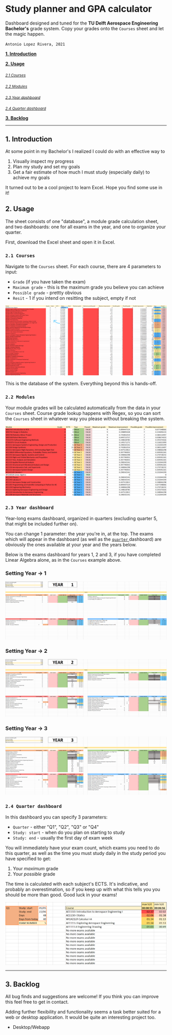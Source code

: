 # Study planner and GPA calculator

Dashboard designed and tuned for the **TU Delft Aerospace Engineering Bachelor's** grade system. Copy your grades onto the `Courses` sheet and let the magic happen.

`Antonio Lopez Rivera, 2021`

[**1. Introduction**](#1-introduction)

[**2. Usage**](#2-usage)

<sub>[_2.1 Courses_](#21-courses)</sub>

<sub>[_2.2 Modules_](#22-modules)</sub>

<sub>[_2.3 Year dashboard_](#23-year-dashboard)</sub>

<sub>[_2.4 Quarter dashboard_](#24-quarter-dashboard)</sub>

[**3. Backlog**](#3-backlog)

---

## 1. Introduction

At some point in my Bachelor's I realized I could do with an effective way to

1. Visually inspect my progress
3. Plan my study and set my goals
2. Get a fair estimate of how much I must study (especially daily) to achieve my goals

It turned out to be a cool project to learn Excel. Hope you find some use in it!

## 2. Usage

The sheet consists of one "database", a module grade calculation sheet, and two dashboards: one for all exams in the year, and one to organize your quarter.

First, download the Excel sheet and open it in Excel.

### `2.1 Courses`

Navigate to the `Courses` sheet. For each course, there are 4 parameters to input:

- `Grade` (if you have taken the exam)
- `Maximum grade` - this is the maximum grade you believe you can achieve
- `Possible grade` - prettty obvious
- `Resit` - 1 if you intend on resitting the subject, empty if not

![alt text](demo/courses.png "Courses")

This is the database of the system. Everything beyond this is hands-off.

### `2.2 Modules`

Your module grades will be calculated automatically from the data in your `Courses` sheet. Course grade lookup happens with Regex, so you can sort the `Courses` sheet in whatever way you please without breaking the system.

![alt text](demo/modules.png "Modules")

### `2.3 Year dashboard`

Year-long exams dashboard, organized in quarters (excluding quarter 5, that might be included further on).

You can change 1 parameter: the year you're in, at the top. The exams which will appear in the dashboard (as well as the [ `quarter` ](#25-dashboard---quarter) dashboard) are obviously the ones available at your year and the years below.

Below is the exams dashboard for years 1, 2 and 3, if you have completed Linear Algebra alone, as in the `Courses` example above.

### Setting Year -> 1
![alt text](demo/exams1.png "No exams passed besides Linear Algebra: year 1")


### Setting Year -> 2
![alt text](demo/exams2.png "No exams passed besides Linear Algebra: year 2")


### Setting Year -> 3
![alt text](demo/exams3.png "No exams passed besides Linear Algebra: year 3")

### `2.4 Quarter dashboard`

In this dashboard you can specify 3 parameters:

- `Quarter` - either "Q1", "Q2", "Q3" or "Q4"
- `Study: start` - when do you plan on starting to study
- `Study: end` - usually the first day of exam week

You will immediately have your exam count, which exams you need to do this quarter, as well as the time you must study daily in the study period you have specified to get: 

1. Your _maximum_ grade 
2. Your _possible_ grade

The time is calculated with each subject's ECTS. It's indicative, and probably an overestimation, so if you keep up with what this tells you you should be more than good. Good luck in your exams!

![alt text](demo/quarter.png "Quarter dashboard")

---

## 3. Backlog
All bug finds and suggestions are welcome! If you think you can improve this feel free to get in contact. 

Adding further flexibility and functionality seems a task better suited for a web or desktop application. It would be quite an interesting project too.

- Desktop/Webapp
